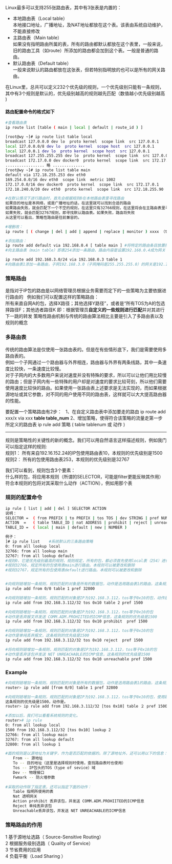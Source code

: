 Linux最多可以支持255张路由表，其中有3张表是内置的：  
* 本地路由表（Local table）  
本地接口地址，广播地址，及NAT地址都放在这个表。该表由系统自动维护，不能直接修改
* 主路由表（Main table）  
如果没有指明路由所属的表，所有的路由都默认都放在这个表里，一般来说，旧的路由工具（如route）所添加的路由都会加到这个表。一般是普通的路由。
* 默认路由表（Default table）  
一般来说默认的路由都放在这张表，但若特别指明放的也可以是所有的网关路由。
  
在Linux里，总共可以定义232个优先级的规则，一个优先级别只能有一条规则，其中有3个规则是默认的，优先级别越高的规则越先匹配（数值越小优先级别越高 )  

#### 路由配置命令的格式如下
```bash
#查看路由表
ip route list [table ( main | local | default | route_id ) ]  

[root@wy ~]# ip route list table local
broadcast 127.0.0.0 dev lo  proto kernel  scope link  src 127.0.0.1 
local 127.0.0.0/8 dev lo  proto kernel  scope host  src 127.0.0.1 
local 127.0.0.1 dev lo  proto kernel  scope host  src 127.0.0.1 
broadcast 127.255.255.255 dev lo  proto kernel  scope link  src 127.0.0.1 
broadcast 172.17.0.0 dev docker0  proto kernel  scope link  src 172.17.0.1 
................. 略 ..............
[root@wy ~]# ip route list table main
default via 172.18.255.253 dev eth0 
169.254.0.0/16 dev eth0  scope link  metric 1002 
172.17.0.0/16 dev docker0  proto kernel  scope link  src 172.17.0.1 
172.18.240.0/20 dev eth0  proto kernel  scope link  src 172.18.255.90 

#在默认情况下进行路由时，首先会根据规则0在本地路由表里寻找路由
如果目的地址是本网络，或是广播地址的话，在这里就可以找到合适的路由
如果路由失败，就会匹配下一个不空的规则，在这里只有32766规则，在这里将会在主路由表里寻找路由
如果失败，就会匹配32767规则，即寻找默认路由表。如果失败，路由将失败
从这里可以看出，策略性路由是往前兼容的。

#增删改：
ip route [ ( change | del | add | append | replace | monitor ) xxxx （table  main | local | default | route_id ]

#添加路由：
ip route add default via 192.168.0.4 [ table main ] #将特定的路由条目放置指定的路由表中
#向主路由表（main table）即表254添加一条路由，路由内容是设置192.168.0.4成为网关

ip route add 192.168.3.0/24 via 192.168.0.3 table 1 
#向路由表1添加一条路由，子网192.168.3.0（子网掩码是255.255.255.0）的网关是192.168.0.3
```

### 策略路由
是指对于IP包的路由是以网络管理员根据业务需要而定下的一些策略为主要依据进行路由的  
例如我们可以配置这样的策略路由：  
所有来直自网A的包，选择X路径；其他选择Y路径”，或者是“所有TOS为A的包选择路径F；其他选者路径K
即：根据管理员**自定义的一些规则进行匹配**并对其进行下一跳的转发
策略性路由机制与传统的路由算法相比主要是引入了多路由表以及规则的概念 

### 多路由表
传统的路由算法是仅使用一张路由表的。但是在有些情形底下，我们是需要使用多路由表的。  
例如一个子网通过一个路由器与外界相连，路由器与外界有两条线路，其中一条速度比较快，一条速度比较慢。  
对于子网内的大多数用户来说对速度并没有特殊的要求，所以可以让他们用比较慢的路由；但是子网内有一些特殊的用户却是对速度的要求比较苛刻，所以他们需要使用速度比较快的路由。如果使用一张路由表上述要求是无法实现的，而如果根据源地址或其它参数，对不同的用户使用不同的路由表，这样就可以大大提高路由器的性能。

要配置一个策略路由有2步：  
 1、在自定义路由表中添加要走的路由  ip route add xxx/x via xxx **table table_num**
 2、增加策略，使得符合该策略的流量走第一步所定义的路由表 ip rule add 策略 ( table tablenum 或 动作 )
 
 ---
规则是策略性的关键性的新的概念。我们可以用自然语言这样描述规则，例如我门可以指定这样的规则:  
规则1： 所有来自192.16.152.24的IP包使用路由表10，本规则的优先级别是1500  
规则2： 所有的包使用路由表253，本规则的优先级别是32767  

我们可以看到，规则包含3个要素：  
什么样的包，将应用本规则（所谓的SELECTOR，可能是filter更能反映其作用）  
符合本规则的包将对其采取什么动作（ACTION），例如用那个表  
 
### 规则的配置命令
```bash
ip rule [ list | add | del ] SELECTOR ACTION
说明：
SELECTOR =  ( from PREFIX | to PREFIX | tos TOS | dev STRING | pref NUMBER )
ACTION  =   ( table TABLE_ID | nat ADDRESS | prohibit | reject | unreachable | flowid CLASSID )
TABLE_ID =  ( local | main | default | new | NUMBER )

例子：
]# ip rule list    #系统默认的三条路由策略
0: from all lookup local
32766: from all lookup main
32767: from all lookup default 
#规则0，它是优先级别最高的规则，规则规定，所有的包，都必须首先使用local表（254）进行路由。本规则不能被更改和删除。
#规则32766，规定所有的包使用表main进行路由。本规则可以被更改和删除
#规则32767，规定所有的包使用表default进行路由。本规则可以被更改和删除


#向规则链增加一条规则，规则匹配的对象是所有的数据包，动作是选用路由表1的路由，这条规则的优先级是32800
ip rule add from 0/0 table 1 pref 32800

#向规则链增加一条规则，规则匹配的对象是IP为192.168.3.112，tos等于0x10的包，动作是使用路由表2，规则优先级1500
ip rule add from 192.168.3.112/32 tos 0x10 table 2 pref 1500

#向规则链增加一条规则，规则匹配的对象是IP为192.168.3.112，tos等于0x10的包
#动作是丢弃报文并发送 COMM.ADM.PROHIITED的ICMP信息，这条规则的优先级是1500
ip rule add from 192.168.3.112/32 tos 0x10 prohibit  pref 1500

#向规则链增加一条规则，规则匹配的对象是IP为192.168.3.112，tos等于0x10的包
#动作是单纯丢弃报文，这条规则的优先级是1500
ip rule add from 192.168.3.112/32 tos 0x10 reject  pref 1500

#将向规则链增加一条规则，规则匹配的对象是IP为192.168.3.112，tos等于0x10的包
#动作是丢弃该包并发送 NET UNREACHABLE的ICMP信息，这条规则的优先级是1500
ip rule add from 192.168.3.112/32 tos 0x10 unreachable pref 1500
```
### Example
```bash
#向规则链增加一条规则，规则匹配的对象是所有的数据包，动作是选用路由表1的路由，这条规则的优先级是32800
router> ip rule add [from 0/0] table 1 pref 32800

#向规则链增加一条规则，规则匹配的对象是IP为192.168.3.112，tos等于0x10的包，使用路由表2
这条规则的优先级是1500，动作是。
router> ip rule add from 192.168.3.112/32 [tos 0x10] table ２ pref 1500prohibit

#添加以后，我们可以看看系统规则的变化。
router># ip rule
0: from all lookup local
1500 from 192.168.3.112/32 [tos 0x10] lookup 2
32766: from all lookup main
32767: from all lookup default
32800: from all lookup 1

#面的规则是以源地址为关键字，作为是否匹配的依据的。除了源地址外，还可以用以下的信息：
　　From -- 源地址
　　To -- 目的地址（这里是选择规则时使用，查找路由表时也使用）
　　Tos -- IP包头的TOS（type of sevice）域
　　Dev -- 物理接口
　　Fwmark -- 防火墙参数
  
#采取的动作除了指定表，还可以指定下面的动作：
　　Table 指明所使用的表
　　Nat 透明网关
　　Action prohibit 丢弃该包，并发送 COMM.ADM.PROHIITED的ICMP信息
　　Reject 单纯丢弃该包
　　Unreachable丢弃该包，并发送 NET UNREACHABLE的ICMP信息
```
### 策略路由的作用
1 基于源地址选路（ Source-Sensitive Routing）  
2 根据服务级别选路（ Quality of Service）  
3 节省费用的应用  
4 负载平衡（Load Sharing  ）
